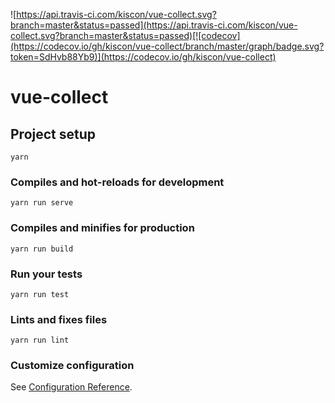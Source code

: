 ![https://api.travis-ci.com/kiscon/vue-collect.svg?branch=master&status=passed](https://api.travis-ci.com/kiscon/vue-collect.svg?branch=master&status=passed)[![codecov](https://codecov.io/gh/kiscon/vue-collect/branch/master/graph/badge.svg?token=SdHvb88Yb9)](https://codecov.io/gh/kiscon/vue-collect)

# vue-collect

## Project setup
```
yarn
```

### Compiles and hot-reloads for development
```
yarn run serve
```

### Compiles and minifies for production
```
yarn run build
```

### Run your tests
```
yarn run test
```

### Lints and fixes files
```
yarn run lint
```

### Customize configuration
See [Configuration Reference](https://cli.vuejs.org/config/).